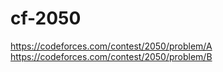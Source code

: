 # cf-2050

https://codeforces.com/contest/2050/problem/A
https://codeforces.com/contest/2050/problem/B